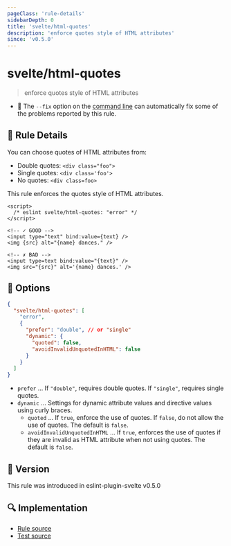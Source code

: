 ```yaml
---
pageClass: 'rule-details'
sidebarDepth: 0
title: 'svelte/html-quotes'
description: 'enforce quotes style of HTML attributes'
since: 'v0.5.0'
---
```


# svelte/html-quotes

> enforce quotes style of HTML attributes

- :wrench: The `--fix` option on the [command line](https://eslint.org/docs/user-guide/command-line-interface#fixing-problems) can automatically fix some of the problems reported by this rule.

## :book: Rule Details

You can choose quotes of HTML attributes from:

- Double quotes: `<div class="foo">`
- Single quotes: `<div class='foo'>`
- No quotes: `<div class=foo>`

This rule enforces the quotes style of HTML attributes.

<ESLintCodeBlock fix>

<!-- prettier-ignore-start -->
<!--eslint-skip-->

```svelte
<script>
  /* eslint svelte/html-quotes: "error" */
</script>

<!-- ✓ GOOD -->
<input type="text" bind:value={text} />
<img {src} alt="{name} dances." />

<!-- ✗ BAD -->
<input type=text bind:value="{text}" />
<img src="{src}" alt='{name} dances.' />
```

<!-- prettier-ignore-end -->

</ESLintCodeBlock>

## :wrench: Options

```json
{
  "svelte/html-quotes": [
    "error",
    {
      "prefer": "double", // or "single"
      "dynamic": {
        "quoted": false,
        "avoidInvalidUnquotedInHTML": false
      }
    }
  ]
}
```

- `prefer` ... If `"double"`, requires double quotes. If `"single"`, requires single quotes.
- `dynamic` ... Settings for dynamic attribute values and directive values using curly braces.
  - `quoted` ... If `true`, enforce the use of quotes. If `false`, do not allow the use of quotes. The default is `false`.
  - `avoidInvalidUnquotedInHTML` ... If `true`, enforces the use of quotes if they are invalid as HTML attribute when not using quotes. The default is `false`.

## :rocket: Version

This rule was introduced in eslint-plugin-svelte v0.5.0

## :mag: Implementation

- [Rule source](https://github.com/sveltejs/eslint-plugin-svelte/blob/main/src/rules/html-quotes.ts)
- [Test source](https://github.com/sveltejs/eslint-plugin-svelte/blob/main/tests/src/rules/html-quotes.ts)
